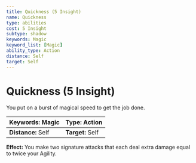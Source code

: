 ```yaml
---
title: Quickness (5 Insight)
name: Quickness
type: abilities
cost: 5 Insight
subtype: shadow
keywords: Magic
keyword_list: [Magic]
ability_type: Action
distance: Self
target: Self
---
```


# Quickness (5 Insight)

You put on a burst of magical speed to get the job done.

| **Keywords:** Magic | **Type:** Action |
| :------------------ | :--------------- |
| **Distance:** Self  | **Target:** Self |

**Effect:** You make two signature attacks that each deal extra damage equal to twice your Agility.
